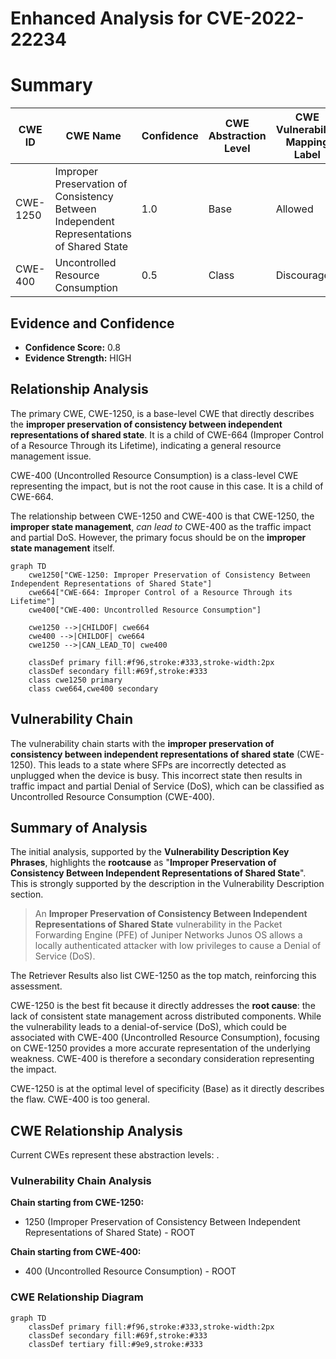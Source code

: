 # Enhanced Analysis for CVE-2022-22234

# Summary
| CWE ID | CWE Name | Confidence | CWE Abstraction Level | CWE Vulnerability Mapping Label | CWE-Vulnerability Mapping Notes |
|---|---|---|---|---|---|
| CWE-1250 | Improper Preservation of Consistency Between Independent Representations of Shared State | 1.0 | Base | Allowed | Primary CWE |
| CWE-400 | Uncontrolled Resource Consumption | 0.5 | Class | Discouraged | Secondary Candidate |

## Evidence and Confidence

*   **Confidence Score:** 0.8
*   **Evidence Strength:** HIGH

## Relationship Analysis
The primary CWE, CWE-1250, is a base-level CWE that directly describes the **improper preservation of consistency between independent representations of shared state**. It is a child of CWE-664 (Improper Control of a Resource Through its Lifetime), indicating a general resource management issue.

CWE-400 (Uncontrolled Resource Consumption) is a class-level CWE representing the impact, but is not the root cause in this case. It is a child of CWE-664.

The relationship between CWE-1250 and CWE-400 is that CWE-1250, the **improper state management**, *can lead to* CWE-400 as the traffic impact and partial DoS. However, the primary focus should be on the **improper state management** itself.

```mermaid
graph TD
    cwe1250["CWE-1250: Improper Preservation of Consistency Between Independent Representations of Shared State"]
    cwe664["CWE-664: Improper Control of a Resource Through its Lifetime"]
    cwe400["CWE-400: Uncontrolled Resource Consumption"]

    cwe1250 -->|CHILDOF| cwe664
    cwe400 -->|CHILDOF| cwe664
    cwe1250 -->|CAN_LEAD_TO| cwe400

    classDef primary fill:#f96,stroke:#333,stroke-width:2px
    classDef secondary fill:#69f,stroke:#333
    class cwe1250 primary
    class cwe664,cwe400 secondary
```

## Vulnerability Chain
The vulnerability chain starts with the **improper preservation of consistency between independent representations of shared state** (CWE-1250). This leads to a state where SFPs are incorrectly detected as unplugged when the device is busy. This incorrect state then results in traffic impact and partial Denial of Service (DoS), which can be classified as Uncontrolled Resource Consumption (CWE-400).

## Summary of Analysis
The initial analysis, supported by the **Vulnerability Description Key Phrases**, highlights the **rootcause** as "**Improper Preservation of Consistency Between Independent Representations of Shared State**". This is strongly supported by the description in the Vulnerability Description section.

> An **Improper Preservation of Consistency Between Independent Representations of Shared State** vulnerability in the Packet Forwarding Engine (PFE) of Juniper Networks Junos OS allows a locally authenticated attacker with low privileges to cause a Denial of Service (DoS).

The Retriever Results also list CWE-1250 as the top match, reinforcing this assessment.

CWE-1250 is the best fit because it directly addresses the **root cause**: the lack of consistent state management across distributed components. While the vulnerability leads to a denial-of-service (DoS), which could be associated with CWE-400 (Uncontrolled Resource Consumption), focusing on CWE-1250 provides a more accurate representation of the underlying weakness. CWE-400 is therefore a secondary consideration representing the impact.

CWE-1250 is at the optimal level of specificity (Base) as it directly describes the flaw.
CWE-400 is too general.


## CWE Relationship Analysis

Current CWEs represent these abstraction levels: .


### Vulnerability Chain Analysis

**Chain starting from CWE-1250:**
- 1250 (Improper Preservation of Consistency Between Independent Representations of Shared State) - ROOT


**Chain starting from CWE-400:**
- 400 (Uncontrolled Resource Consumption) - ROOT



### CWE Relationship Diagram

```mermaid
graph TD
    classDef primary fill:#f96,stroke:#333,stroke-width:2px
    classDef secondary fill:#69f,stroke:#333
    classDef tertiary fill:#9e9,stroke:#333
```